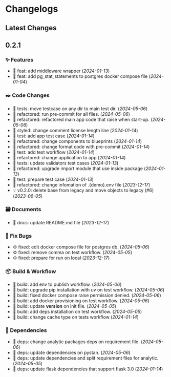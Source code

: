 # Changelogs

## Latest Changes

## 0.2.1

### :sparkles: Features

- :dart: feat: add middleware wrapper (_2024-01-13_)
- :dart: feat: add pg_stat_statements to postgres docker compose file (_2024-01-04_)

### :black_nib: Code Changes

- :test_tube: tests: move testcase on any dir to main test dir. (_2024-05-06_)
- :construction: refactored: run pre-commit for all files. (_2024-05-06_)
- :construction: refactored: refactored main app code that raise when start-up. (_2024-05-06_)
- :art: styled: change comment license length line (_2024-01-14_)
- :test_tube: test: add app test case (_2024-01-14_)
- :construction: refactored: change components to blueprints (_2024-01-14_)
- :construction: refactored: change format code with pre-commit (_2024-01-14_)
- :test_tube: test: add test workflow (_2024-01-14_)
- :construction: refactored: change application to app (_2024-01-14_)
- :test_tube: tests: update validators test cases (_2024-01-13_)
- :construction: refactored: upgrade import module that use inside package (_2024-01-13_)
- :test_tube: test: prepare test case (_2024-01-13_)
- :construction: refactored: change infomation of .{demo}.env file (_2023-12-17_)
- :bulb: v0.2.0: delete base from legacy and move objects to legacy (#6) (_2023-06-05_)

### :card_file_box: Documents

- :page_facing_up: docs: update README.md file (_2023-12-17_)

### :bug: Fix Bugs

- :gear: fixed: edit docker compose file for postgres db. (_2024-05-06_)
- :gear: fixed: remove comma on test workflow. (_2024-05-05_)
- :gear: fixed: prepare for run on local (_2023-12-17_)

### :package: Build & Workflow

- :toolbox: build: add env to publish workflow. (_2024-05-06_)
- :toolbox: build: upgrade pip installation with uv on test workflow. (_2024-05-06_)
- :toolbox: build: fixed docker compose raise permission denied. (_2024-05-06_)
- :toolbox: build: add docker provisioning on test workflow. (_2024-05-06_)
- :toolbox: build: update __version__ on init file. (_2024-05-05_)
- :toolbox: build: add deps installation on test workflow. (_2024-05-05_)
- :toolbox: build: change cache type on tests workflow (_2024-01-14_)

### :postbox: Dependencies

- :pushpin: deps: change analytic packages deps on requirement file. (_2024-05-06_)
- :pushpin: deps: update dependencies on pystan. (_2024-05-06_)
- :pushpin: deps: update dependencies and split requirement files for analytic. (_2024-05-05_)
- :pushpin: deps: update flask dependencies that support flask 3.0 (_2024-01-14_)

